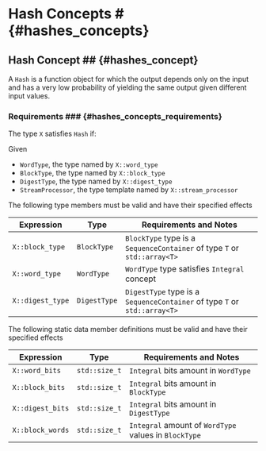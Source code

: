 # Hash Concepts # {#hashes_concepts}

## Hash Concept ## {#hashes_concept}

A ```Hash``` is a function object for which the output depends only on the input and has a very low probability of yielding the same output given different input values.

### Requirements ### {#hashes_concepts_requirements}
The type ```X``` satisfies ```Hash``` if:

Given
* ```WordType```, the type named by ```X::word_type```
* ```BlockType```, the type named by ```X::block_type```
* ```DigestType```, the type named by ```X::digest_type```
* ```StreamProcessor```, the type template named by ```X::stream_processor```

The following type members must be valid and have their specified effects

|Expression                   |Type                    |Requirements and Notes |
|-----------------------------|------------------------|-----------------------|
|```X::block_type```          |```BlockType```         |```BlockType``` type is a ```SequenceContainer``` of type ```T``` or ```std::array<T>```|
|```X::word_type```           |```WordType```          |```WordType``` type satisfies ```Integral``` concept|
|```X::digest_type```         |```DigestType```        |```DigestType``` type is a ```SequenceContainer``` of type ```T``` or ```std::array<T>```|

The following static data member definitions must be valid and have their specified effects

|Expression          |Type             |Requirements and Notes                 |
|--------------------|-----------------|---------------------------------------|
|```X::word_bits```  |```std::size_t```|```Integral``` bits amount in ```WordType```|
|```X::block_bits``` |```std::size_t```|```Integral``` bits amount in ```BlockType```|
|```X::digest_bits```|```std::size_t```|```Integral``` bits amount in ```DigestType```|
|```X::block_words```|```std::size_t```|```Integral``` amount of ```WordType``` values in ```BlockType```|


  